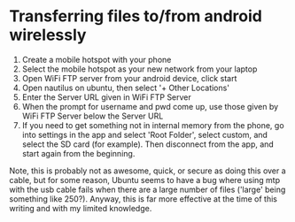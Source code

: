 # Transferring files to/from android wirelessly

1. Create a mobile hotspot with your phone
2. Select the mobile hotspot as your new network from your laptop
3. Open WiFi FTP server from your android device, click start
4. Open nautilus on ubuntu, then select '+ Other Locations'
5. Enter the Server URL given in WiFi FTP Server
6. When the prompt for username and pwd come up, use those given by WiFi FTP Server below the Server URL
7. If you need to get something not in internal memory from the phone, go into settings in the app and select 'Root Folder', select custom, and select the SD card (for example).  Then disconnect from the app, and start again from the beginning.

Note, this is probably not as awesome, quick, or secure as doing this over a cable, but for some reason, Ubuntu seems to have a bug where using mtp with the usb cable fails when there are a large number of files ('large' being something like 250?).  Anyway, this is far more effective at the time of this writing and with my limited knowledge.
